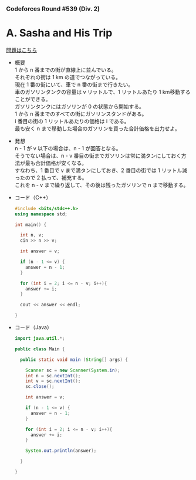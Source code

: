### Codeforces Round #539 (Div. 2)

# A. Sasha and His Trip

  [問題はこちら](https://codeforces.com/problemset/problem/1114/A)
  
- 概要<br>
  1 から n 番までの街が直線上に並んでいる。<br>
  それぞれの街は 1 km の道でつながっている。<br>
  現在 1 番の街にいて、車で n 番の街まで行きたい。<br>
  車のガソリンタンクの容量は v リットルで、1 リットルあたり 1 km移動することができる。<br>
  ガソリンタンクにはガソリンが 0 の状態から開始する。<br>
  1 から n 番までのすべての街にガソリンスタンドがある。<br>
  i 番目の街の 1 リットルあたりの価格は i である。<br>
  最も安く n まで移動した場合のガソリンを買った合計価格を出力せよ。

  
- 発想<br>
  n - 1 が v 以下の場合は、n - 1 が回答となる。<br>
  そうでない場合は、n - v 番目の街までガソリンは常に満タンにしておく方法が最も合計価格が安くなる。<br>
  すなわち、1 番目で v まで満タンにしておき、2 番目の街では 1 リットル減ったので 2 払って、補充する。<br>
  これを n - v まで繰り返して、その後は残ったガソリンで n まで移動する。
  
  
- コード（C++）

  ```cpp
  #include <bits/stdc++.h>
  using namespace std;

  int main() {

    int n, v;
    cin >> n >> v;

    int answer = v;

    if (n - 1 <= v) {
      answer = n - 1;
    }

    for (int i = 2; i <= n - v; i++){
      answer += i;
    }

    cout << answer << endl;

  }
  ```
  
- コード（Java）

  ```java
  import java.util.*;

  public class Main {

    public static void main (String[] args) {

      Scanner sc = new Scanner(System.in);
      int n = sc.nextInt();
      int v = sc.nextInt();
      sc.close();

      int answer = v;

      if (n - 1 <= v) {
        answer = n - 1;
      }

      for (int i = 2; i <= n - v; i++){
        answer += i;
      }

      System.out.println(answer);

    }

  }
  ```
    